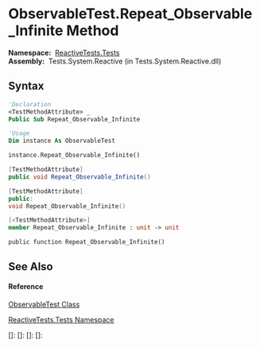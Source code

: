 # ObservableTest.Repeat\_Observable\_Infinite Method

**Namespace:**  [ReactiveTests.Tests](ReactiveTests.Tests\ReactiveTests.Tests.md)  
**Assembly:**  Tests.System.Reactive (in Tests.System.Reactive.dll)

## Syntax

```vb
'Declaration
<TestMethodAttribute> _
Public Sub Repeat_Observable_Infinite
```

```vb
'Usage
Dim instance As ObservableTest

instance.Repeat_Observable_Infinite()
```

```csharp
[TestMethodAttribute]
public void Repeat_Observable_Infinite()
```

```c++
[TestMethodAttribute]
public:
void Repeat_Observable_Infinite()
```

```fsharp
[<TestMethodAttribute>]
member Repeat_Observable_Infinite : unit -> unit 
```

```jscript
public function Repeat_Observable_Infinite()
```

## See Also

#### Reference

[ObservableTest Class](ObservableTest\ObservableTest.md)

[ReactiveTests.Tests Namespace](ReactiveTests.Tests\ReactiveTests.Tests.md)

[]: 
[]: 
[]: 
[]: 